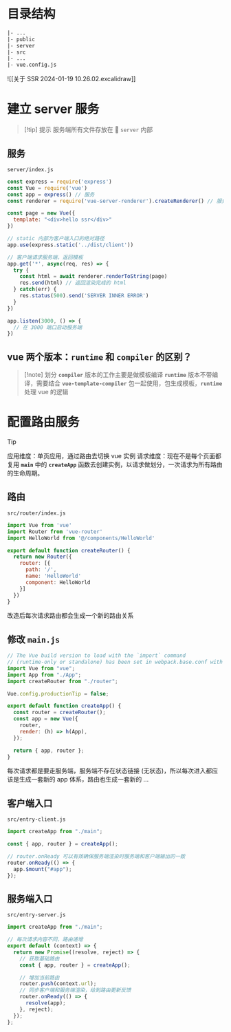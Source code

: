 # 目录结构

```html
|- ...
|- public
|- server
|- src
|- ...
|- vue.config.js
```

![[关于 SSR 2024-01-19 10.26.02.excalidraw]]

# 建立 server 服务

>[!tip] 提示
>服务端所有文件存放在 📁 `server` 内部

## 服务
`server/index.js`
```js
const express = require('express')
const Vue = require('vue')
const app = express() // 服务
const renderer = require('vue-server-renderer').createRenderer() // 服务端渲染辅助 

const page = new Vue({
  template: "<div>hello ssr</div>"
})

// static 内部为客户端入口的绝对路径
app.use(express.static('../dist/client'))

// 客户端请求服务端，返回模板
app.get('*', async(req, res) => {
  try {
    const html = await renderer.renderToString(page)
    res.send(html) // 返回渲染完成的 html
  } catch(err) {
    res.status(500).send('SERVER INNER ERROR')
  }
})

app.listen(3000, () => {
  // 在 3000 端口启动服务端
})
```

## vue 两个版本：`runtime` 和 `compiler` 的区别？

>[!note] 划分
 **`compiler`** 版本的工作主要是做模板编译
 **`runtime`** 版本不带编译，需要结合 **`vue-template-compiler`** 包一起使用，包生成模板，**`runtime`** 处理 vue 的逻辑

# 配置路由服务

>[!tip]
 应用维度：单页应用，通过路由去切换 vue 实例
 请求维度：现在不是每个页面都复用 **`main`** 中的 **`createApp`**  函数去创建实例，以请求做划分，一次请求为所有路由的生命周期。

## 路由
`src/router/index.js`
```js
import Vue from 'vue'
import Router from 'vue-router'
import HelloWorld from '@/components/HelloWorld'

export default function createRouter() {
  return new Router({
    router: [{
      path: '/',
      name: 'HelloWorld'
      component: HelloWorld
    }]
  })
}
```
改造后每次请求路由都会生成一个新的路由关系

## 修改 `main.js`
```js
// The Vue build version to load with the `import` command
// (runtime-only or standalone) has been set in webpack.base.conf with an alias.
import Vue from "vue";
import App from "./App";
import createRouter from "./router";

Vue.config.productionTip = false;

export default function createApp() {
  const router = createRouter();
  const app = new Vue({
    router,
    render: (h) => h(App),
  });

  return { app, router };
}
```
每次请求都是要走服务端，服务端不存在状态链接 (无状态)，所以每次进入都应该是生成一套新的 app 体系，路由也生成一套新的 ...

## 客户端入口
`src/entry-client.js`
```js
import createApp from "./main";

const { app, router } = createApp();

// router.onReady 可以有效确保服务端渲染时服务端和客户端输出的一致
router.onReady(() => {
  app.$mount("#app");
});
```

## 服务端入口
`src/entry-server.js`
```js
import createApp from "./main";

// 每次请求内容不同，路由递增
export default (context) => {
  return new Promise((resolve, reject) => {
    // 获取基础路由
    const { app, router } = createApp();

    // 增加当前路由
    router.push(context.url);
    // 同步客户端和服务端渲染，给到路由更新反馈
    router.onReady(() => {
      resolve(app);
    }, reject);
  });
};
```
